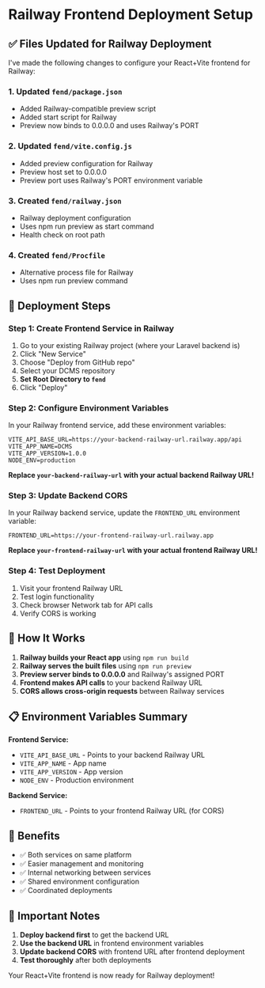# Railway Frontend Deployment Setup

## ✅ Files Updated for Railway Deployment

I've made the following changes to configure your React+Vite frontend for Railway:

### 1. Updated `fend/package.json`
- Added Railway-compatible preview script
- Added start script for Railway
- Preview now binds to 0.0.0.0 and uses Railway's PORT

### 2. Updated `fend/vite.config.js`
- Added preview configuration for Railway
- Preview host set to 0.0.0.0
- Preview port uses Railway's PORT environment variable

### 3. Created `fend/railway.json`
- Railway deployment configuration
- Uses npm run preview as start command
- Health check on root path

### 4. Created `fend/Procfile`
- Alternative process file for Railway
- Uses npm run preview command

## 🚀 Deployment Steps

### Step 1: Create Frontend Service in Railway

1. Go to your existing Railway project (where your Laravel backend is)
2. Click "New Service"
3. Choose "Deploy from GitHub repo"
4. Select your DCMS repository
5. **Set Root Directory to `fend`**
6. Click "Deploy"

### Step 2: Configure Environment Variables

In your Railway frontend service, add these environment variables:

```env
VITE_API_BASE_URL=https://your-backend-railway-url.railway.app/api
VITE_APP_NAME=DCMS
VITE_APP_VERSION=1.0.0
NODE_ENV=production
```

**Replace `your-backend-railway-url` with your actual backend Railway URL!**

### Step 3: Update Backend CORS

In your Railway backend service, update the `FRONTEND_URL` environment variable:

```env
FRONTEND_URL=https://your-frontend-railway-url.railway.app
```

**Replace `your-frontend-railway-url` with your actual frontend Railway URL!**

### Step 4: Test Deployment

1. Visit your frontend Railway URL
2. Test login functionality
3. Check browser Network tab for API calls
4. Verify CORS is working

## 🔧 How It Works

1. **Railway builds your React app** using `npm run build`
2. **Railway serves the built files** using `npm run preview`
3. **Preview server binds to 0.0.0.0** and Railway's assigned PORT
4. **Frontend makes API calls** to your backend Railway URL
5. **CORS allows cross-origin requests** between Railway services

## 📋 Environment Variables Summary

**Frontend Service:**
- `VITE_API_BASE_URL` - Points to your backend Railway URL
- `VITE_APP_NAME` - App name
- `VITE_APP_VERSION` - App version
- `NODE_ENV` - Production environment

**Backend Service:**
- `FRONTEND_URL` - Points to your frontend Railway URL (for CORS)

## 🎯 Benefits

- ✅ Both services on same platform
- ✅ Easier management and monitoring
- ✅ Internal networking between services
- ✅ Shared environment configuration
- ✅ Coordinated deployments

## 🚨 Important Notes

1. **Deploy backend first** to get the backend URL
2. **Use the backend URL** in frontend environment variables
3. **Update backend CORS** with frontend URL after frontend deployment
4. **Test thoroughly** after both deployments

Your React+Vite frontend is now ready for Railway deployment!
